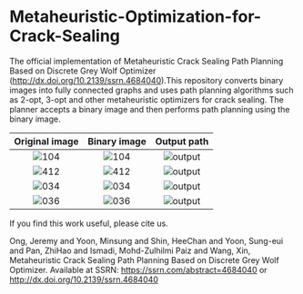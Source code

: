 # Metaheuristic-Optimization-for-Crack-Sealing


The official implementation of Metaheuristic Crack Sealing Path Planning Based on Discrete Grey Wolf Optimizer (http://dx.doi.org/10.2139/ssrn.4684040).This repository converts binary images into fully connected graphs and uses path planning algorithms such as 2-opt, 3-opt and other metaheuristic optimizers for crack sealing. The planner accepts a binary image and then performs path planning using the binary image. 

Original image       |  Binary image    |  Output path
:-------------------------:|:-------------------------:|:-------------------------:
![104](https://github.com/JeremyOng96/Metaheuristic-Optimization-for-Crack-Sealing/assets/17587452/d4ba9bb6-d3db-48c0-9fad-a1d7c9e1c09f) | ![104](https://github.com/JeremyOng96/Metaheuristic-Optimization-for-Crack-Sealing/assets/17587452/ced5da43-8033-43ef-be5b-a1dc3fd89fce) | ![output](https://github.com/JeremyOng96/Metaheuristic-Optimization-for-Crack-Sealing/assets/17587452/c2bd5a64-3afd-4471-bbbb-5b9959ef61b9)
![412](https://github.com/JeremyOng96/Metaheuristic-Optimization-for-Crack-Sealing/assets/17587452/73eaf1d4-bd1f-4e9b-9bcc-4a148548553a) | ![412](https://github.com/JeremyOng96/Metaheuristic-Optimization-for-Crack-Sealing/assets/17587452/214c19f4-b8d1-4028-8748-33445639b946) | ![output](https://github.com/JeremyOng96/Metaheuristic-Optimization-for-Crack-Sealing/assets/17587452/4db67b1a-1148-4b27-a6b7-24ee47513eae)
![034](https://github.com/JeremyOng96/Metaheuristic-Optimization-for-Crack-Sealing/assets/17587452/2bb18db3-016e-4c0f-ac68-eed3d567157d) | ![034](https://github.com/JeremyOng96/Metaheuristic-Optimization-for-Crack-Sealing/assets/17587452/5ada8a65-1039-4adc-8f4a-8bbfa4c966ed) | ![output](https://github.com/JeremyOng96/Metaheuristic-Optimization-for-Crack-Sealing/assets/17587452/717d416b-406a-4e64-825e-a012ad11c680)
![036](https://github.com/JeremyOng96/Metaheuristic-Optimization-for-Crack-Sealing/assets/17587452/5530fef6-d8cb-4ac0-b5c6-fb3ae9f875b0) | ![036](https://github.com/JeremyOng96/Metaheuristic-Optimization-for-Crack-Sealing/assets/17587452/82a375b8-16ed-4b86-bca6-07189db507c0) | ![output](https://github.com/JeremyOng96/Metaheuristic-Optimization-for-Crack-Sealing/assets/17587452/ca535d84-5f04-4f81-ad6f-0925ec2c74ea)

If you find this work useful, please cite us.

Ong, Jeremy and Yoon, Minsung and Shin, HeeChan and Yoon, Sung-eui and Pan, ZhiHao and Ismadi, Mohd-Zulhilmi Paiz and Wang, Xin, Metaheuristic Crack Sealing Path Planning Based on Discrete Grey Wolf Optimizer. Available at SSRN: https://ssrn.com/abstract=4684040 or http://dx.doi.org/10.2139/ssrn.4684040

